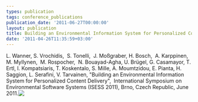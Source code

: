 ```yaml
---
types: publication
tags: conference_publications
publication_date: '2011-06-27T00:00:00'
layout: publication
title: Building an Environmental Information System for Personalized Content Delivery
date: '2011-04-26T11:35:59+03:00'
---
```

L. Wanner, S. Vrochidis,&nbsp; S. Tonelli,&nbsp; J. Moßgraber, H. Bosch,&nbsp; A. Karppinen,&nbsp; M. Myllynen,&nbsp; M. Rospocher,&nbsp; N. Bouayad-Agha, U. Brügel, G. Casamayor, T. Ertl, I. Kompatsiaris, T. Koskentalo, S. Mille, A. Moumtzidou, E. Pianta, H. Saggion, L. Serafini, V. Tarvainen, &quot;Building an Environmental Information System for Personalized Content Delivery&quot;,&nbsp; International Symposium on Environmental Software Systems (ISESS 2011), Brno, Czech Republic, June 2011.<a _mce_href="papers/BuildingEnvironmentalSystem.pdf" href="http://mklab.iti.gr/mklab_people/stefanos/papers/BuildingEnvironmentalSystem.pdf" target="_blank"><img _mce_src="/files/pdf/pdf.png" align="top" border="0" src="/files/pdf/pdf.png" /></a></p>
